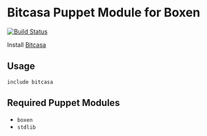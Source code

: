 Bitcasa Puppet Module for Boxen
===============================

[![Build Status](https://travis-ci.org/boxelly/puppet-bitcasa.png?branch=master)](https://travis-ci.org/boxelly/puppet-bitcasa)

Install [Bitcasa](http://www.bitcasa.com/)

## Usage

```puppet
include bitcasa
```

## Required Puppet Modules

* `boxen`
* `stdlib`
